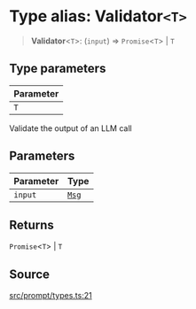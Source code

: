 # Type alias: Validator`<T>`

> **Validator**\<`T`\>: (`input`) => `Promise`\<`T`\> \| `T`

## Type parameters

| Parameter |
| :------ |
| `T` |

Validate the output of an LLM call

## Parameters

| Parameter | Type |
| :------ | :------ |
| `input` | [`Msg`](../interfaces/Msg.md) |

## Returns

`Promise`\<`T`\> \| `T`

## Source

[src/prompt/types.ts:21](https://github.com/dexaai/llm-tools/blob/3551610/src/prompt/types.ts#L21)
